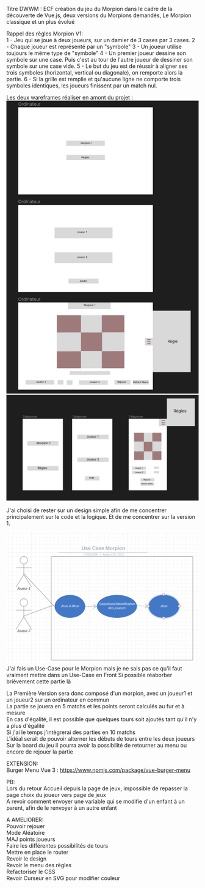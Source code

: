 Titre DWWM : 
ECF création du jeu du Morpion dans le cadre de la découverte de Vue.js, deux versions du Morpions demandés,
Le Morpion classique et un plus évolué 

Rappel des règles Morpion V1:  
1 - Jeu qui se joue à deux joueurs, sur un damier de 3 cases par 3 cases.
2 - Chaque joueur est représenté par un "symbole"
3 - Un joueur utilise toujours le même type de "symbole"
4 - Un premier joueur dessine son symbole sur une case. Puis c'est au tour de l'autre joueur de dessiner son symbole sur une case vide.
5 - Le but du jeu est de réussir à aligner ses trois symboles (horizontal, vertical ou diagonale), on remporte alors la partie.
6 - Si la grille est remplie et qu'aucune ligne ne comporte trois symboles identiques, les joueurs finissent par un match nul.

Les deux wareframes réaliser en amont du projet : 
![Alt text](./src/img/wireframe_ordinateur.png "Wireframe ordinateur") 
![Alt text](./src/img/wireframe_telephone.png "Wireframe téléphone") 

J'ai choisi de rester sur un design simple afin de me concentrer principalement sur le code 
et la logique. Et de me concentrer sur la version 1. 


![Alt text](./src/img/use_case_morpion.png "Use Case Morpion") 
J'ai fais un Use-Case pour le Morpion mais je ne sais pas ce qu'il faut vraiment mettre dans un Use-Case en Front 
Si possible réaborber brièvement cette partie là 

La Première Version sera donc composé d'un morpion, avec un joueur1 et un joueur2 sur un ordinateur en commun  
La partie se jouera en 5 matchs et les points seront calculés au fur et à mesure  
En cas d'égalité, il est possible que quelques tours soit ajoutés tant qu'il n'y a plus d'égalité  
Si j'ai le temps j'intègrerai des parties en 10 matchs  
L'idéal serait de pouvoir alterner les débuts de tours entre les deux joueurs  
Sur la board du jeu il pourra avoir la possibilité de retourner au menu ou encore de rejouer la partie  

EXTENSION:  
Burger Menu Vue 3 : https://www.npmjs.com/package/vue-burger-menu  

PB:  
Lors du retour Accueil depuis la page de jeux, impossible de repasser la page choix du joueur vers page de jeux  
A revoir comment envoyer une variable qui se modifie d'un enfant à un parent, afin de le renvoyer à un autre enfant  
  
A AMELIORER:  
Pouvoir rejouer  
Mode Aléatoire   
MAJ points joueurs  
Faire les différentes possibilités de tours  
Mettre en place le router  
Revoir le design  
Revoir le menu des règles  
Refactoriser le CSS  
Revoir Curseur en SVG pour modifier couleur  
